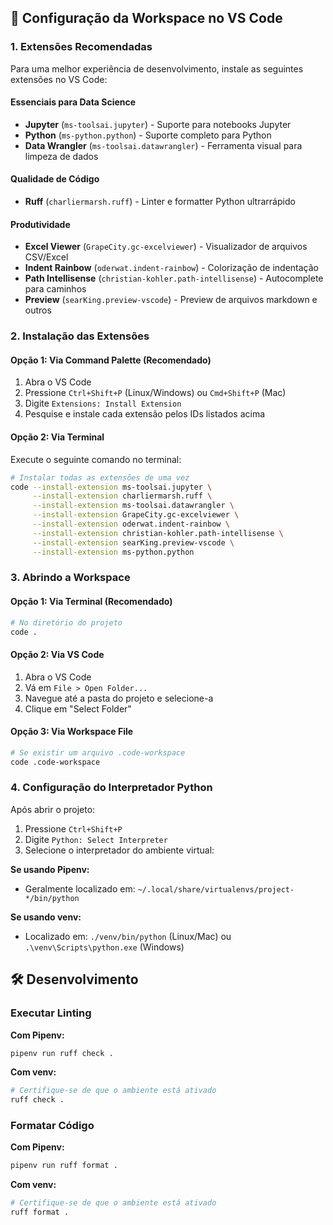 ## 🚀 Configuração da Workspace no VS Code

### 1. Extensões Recomendadas

Para uma melhor experiência de desenvolvimento, instale as seguintes extensões no VS Code:

#### Essenciais para Data Science

- **Jupyter** (`ms-toolsai.jupyter`) - Suporte para notebooks Jupyter
- **Python** (`ms-python.python`) - Suporte completo para Python
- **Data Wrangler** (`ms-toolsai.datawrangler`) - Ferramenta visual para limpeza de dados

#### Qualidade de Código

- **Ruff** (`charliermarsh.ruff`) - Linter e formatter Python ultrarrápido

#### Produtividade

- **Excel Viewer** (`GrapeCity.gc-excelviewer`) - Visualizador de arquivos CSV/Excel
- **Indent Rainbow** (`oderwat.indent-rainbow`) - Colorização de indentação
- **Path Intellisense** (`christian-kohler.path-intellisense`) - Autocomplete para caminhos
- **Preview** (`searKing.preview-vscode`) - Preview de arquivos markdown e outros

### 2. Instalação das Extensões

#### Opção 1: Via Command Palette (Recomendado)

1. Abra o VS Code
2. Pressione `Ctrl+Shift+P` (Linux/Windows) ou `Cmd+Shift+P` (Mac)
3. Digite `Extensions: Install Extension`
4. Pesquise e instale cada extensão pelos IDs listados acima

#### Opção 2: Via Terminal

Execute o seguinte comando no terminal:

```bash
# Instalar todas as extensões de uma vez
code --install-extension ms-toolsai.jupyter \
     --install-extension charliermarsh.ruff \
     --install-extension ms-toolsai.datawrangler \
     --install-extension GrapeCity.gc-excelviewer \
     --install-extension oderwat.indent-rainbow \
     --install-extension christian-kohler.path-intellisense \
     --install-extension searKing.preview-vscode \
     --install-extension ms-python.python
```

### 3. Abrindo a Workspace

#### Opção 1: Via Terminal (Recomendado)

```bash
# No diretório do projeto
code .
```

#### Opção 2: Via VS Code

1. Abra o VS Code
2. Vá em `File > Open Folder...`
3. Navegue até a pasta do projeto e selecione-a
4. Clique em "Select Folder"

#### Opção 3: Via Workspace File

```bash
# Se existir um arquivo .code-workspace
code .code-workspace
```

### 4. Configuração do Interpretador Python

Após abrir o projeto:

1. Pressione `Ctrl+Shift+P`
2. Digite `Python: Select Interpreter`
3. Selecione o interpretador do ambiente virtual:

**Se usando Pipenv:**

- Geralmente localizado em: `~/.local/share/virtualenvs/project-*/bin/python`

**Se usando venv:**

- Localizado em: `./venv/bin/python` (Linux/Mac) ou `.\venv\Scripts\python.exe` (Windows)

## 🛠️ Desenvolvimento

### Executar Linting

**Com Pipenv:**

```bash
pipenv run ruff check .
```

**Com venv:**

```bash
# Certifique-se de que o ambiente está ativado
ruff check .
```

### Formatar Código

**Com Pipenv:**

```bash
pipenv run ruff format .
```

**Com venv:**

```bash
# Certifique-se de que o ambiente está ativado
ruff format .
```
